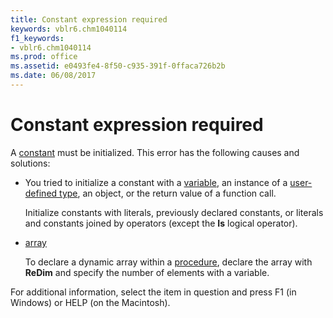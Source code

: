 ```yaml
---
title: Constant expression required
keywords: vblr6.chm1040114
f1_keywords:
- vblr6.chm1040114
ms.prod: office
ms.assetid: e0493fe4-8f50-c935-391f-0ffaca726b2b
ms.date: 06/08/2017
---
```



# Constant expression required

A [constant](vbe-glossary.md) must be initialized. This error has the following causes and solutions:



- You tried to initialize a constant with a [variable](vbe-glossary.md), an instance of a [user-defined type](vbe-glossary.md), an object, or the return value of a function call.
    
    Initialize constants with literals, previously declared constants, or literals and constants joined by operators (except the  **Is** logical operator).
    
- [array](vbe-glossary.md)
    
    To declare a dynamic array within a [procedure](vbe-glossary.md), declare the array with  **ReDim** and specify the number of elements with a variable.
    

For additional information, select the item in question and press F1 (in Windows) or HELP (on the Macintosh).

